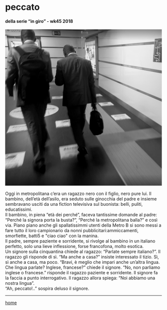 # peccato  

#### della serie “in giro” - wk45 2018 
![](/interarete075.png "Metro - Termini") 

Oggi in metropolitana c’era un ragazzo nero con il figlio, nero pure lui. Il bambino, dell’età dell’asilo, era seduto sulle ginocchia del padre e insieme sembravano usciti da una fiction televisiva sul buonista: belli, puliti, educatissimi.  
Il bambino, in piena “età dei perché”, faceva tantissime domande al padre: “Perché la signora porta la busta?”, “Perché la metropolitana balla?” e così via. Piano piano anche gli spallatissimmi utenti della Metro B si sono messi a fare tutto il loro campionario da nonni pubblicitari:ammiccamenti, smorfiette, batti5 e "ciao ciao" con la manina.  
Il padre, sempre paziente e sorridente, si rivolge al bambino in un italiano perfetto, solo una lieve inflessione, forse francofona, molto esotica.  
Un signore sulla cinquantina chiede al ragazzo: “Parlate sempre italiano?”. Il ragazzo gli risponde di sì. “Ma anche a casa?” insiste interessato il tizio. Sì, sì anche a casa, ma poco. “Bravi, è meglio che impari anche un’altra lingua. Che lingua parlate? Inglese, francese?” chiede il signore. “No, non parliamo inglese o francese.” risponde il ragazzo paziente e sorridente. Il signore fa la faccia a punto interrogativo. Il ragazzo allora spiega: “Noi abbiamo una nostra lingua”.  
“Ah, peccato!..” sospira deluso il signore.  

---  
[home](/interarete.md)
